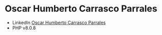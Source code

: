 # Oscar Humberto Carrasco Parrales

* LinkedIn [Oscar Humberto Carrasco Parrales](https://www.linkedin.com/in/oscar-humberto-carrasco-parrales-667535179/)
* PHP v8.0.8
